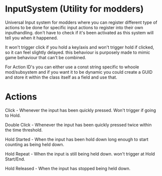 # InputSystem (Utility for modders)
Universal Input system for modders where you can register different type of actions to be done for specific input actions to register into their own inputhandling. don't have to check if it's been activated as this system will tell you when it happened.

It won't trigger click if you hold a key/axis and won't trigger hold if clicked, so it can feel slightly delayed.
this behaviour is purposely made to mimic game behaviour that can't be combined.

For Action ID's you can either use a const string specific to whoole mod/subsystem and if you want it to be dynamic you could create a GUID and store it within the class itself as a field and use that.

# Actions

Click - Whenever the input has been quickly pressed. Won't trigger if going to Hold.

Double Click - Whenever the input has been quickly pressed twice within the time threshold.

Hold Started - When the input has been hold down long enough to start counting as being held down.

Hold Repeat - When the input is still being held down. won't trigger at Hold Start/End.

Hold Released - When the input has stopped being held down.
